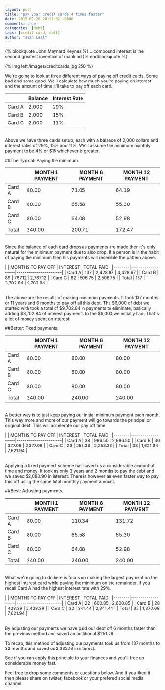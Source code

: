 ```yaml
---
layout: post
title: "pay your credit cards 4 times faster"
date: 2015-02-28 20:21:02 -0600
comments: true
categories: [debt]
tags: [credit card, debt]
author: "Juan Leal"
---
```


{% blockquote John Maynard Keynes %}
...compound interest is the second greatest invention of mankind 
{% endblockquote %}

{% img left /images/creditcards.jpg 250 %} 

We're going to look at three different
ways of paying off credit cards. Some bad and some good. 
We'll calculate how much you're 
paying on interest and the amount of time it'll take to pay off each card.



|        | Balance | Interest Rate |
|--------|---------|---------------|
| Card A | 2,000   |           29% |
| Card B | 2,000   |           15% |
| Card C | 2,000   |           11% |

<br/>  
Above we have three cards setup, each with a balance of 2,000 dollars and interest rates of 
29%, 15% and 11%. We'll assume the minimum monthly payment to be 4% or $15 whichever is
greater.

##The Typical: Paying the minimum.

|        | MONTH 1 PAYMENT | MONTH 6 PAYMENT | MONTH 12 PAYMENT |
|--------|-----------------|-----------------|------------------|
| Card A |           80.00 |           71.05 |            64.19 |
| Card B |           80.00 |           65.58 |            55.30 | 
| Card C |           80.00 |           64.08 |            52.98 | 
| Total  |          240.00 |          200.71 |           172.47 |

<br/> 
Since the balance of each card drops as payments are made then it's only natural
for the minimum payment due to also drop. If a person is in the habit of paying the 
minimum then his payments will resemble the pattern above. 


|        | MONTHS TO PAY OFF | INTEREST | TOTAL PAID |
|--------|-------------------|-----------------------|
| Card A |               137 | 2,428.97 |   4,428.97 |
| Card B |                89 |   767.12 |   2,767.12 |
| Card C |                82 |   506.75 |   2,506.75 | 
| Total  |               137 | 3,702.84 |   9,702.84 |       

<br/> 
The above are the results of making minimum payments. It took 137 months or 11 years and 6
months to pay off all this debt. The $6,000 of debt we started with took a total of
$9,702.84 in payments to eliminate; basically adding $3,702.84 of interest payments to the
$6,000 we initially had. That's a lot of money spent on interest.

##Better: Fixed payments.

|        | MONTH 1 PAYMENT | MONTH 6 PAYMENT | MONTH 12 PAYMENT |
|--------|-----------------|-----------------|------------------|
| Card A |           80.00 |           80.00 |            80.00 |
| Card B |           80.00 |           80.00 |            80.00 |
| Card C |           80.00 |           80.00 |            80.00 |
| Total  |          240.00 |          240.00 |           240.00 |

<br/> 
A better way is to just keep paying our initial minimum payment each month.
This way more and more of our payment will go towards the principal or original
debt. This will accelerate our pay off time.

|        | MONTHS TO PAY OFF | INTEREST | TOTAL PAID |
|--------|-------------------|-----------------------|
| Card A |                38 |   986.50 |   2,986.50 |
| Card B |                30 |   377.06 |   2,377.06 |
| Card C |                29 |   258.38 |   2,258.38 | 
| Total  |                38 | 1,621.94 |   7,621.94 | 

<br/> 
Applying a fixed payment scheme has saved us a considerable amount of time and money.
It took us only 3 years and 2 months to pay the debt and we saved $2,080.90 in interest. There
is however an even faster way to pay this off using the same total monthly payment amount.

##Best: Adjusting payments.

|        | MONTH 1 PAYMENT | MONTH 6 PAYMENT | MONTH 12 PAYMENT |
|--------|-----------------|-----------------|------------------|
| Card A |           80.00 |          110.34 |           131.72 |
| Card B |           80.00 |           65.58 |            55.30 | 
| Card C |           80.00 |           64.08 |            52.98 | 
| Total  |          240.00 |          240.00 |           240.00 |

<br/> 
What we're going to do here is focus on making the largest payment on the highest
interest card while paying the minimum on the remainder. If you recall Card A had the highest
interest rate with 29%.

|        | MONTHS TO PAY OFF | INTEREST | TOTAL PAID |
|--------|-------------------|-----------------------|
| Card A |                22 |   600.85 |   2,600.85 |
| Card B |                28 |   428.39 |   2,428.39 |
| Card C |                32 |   341.44 |   2,341.44 | 
| Total  |                32 | 1,370.68 |   7,621.94 | 

<br/> 
By adjusting our payments we have paid our debt off 6 months faster than the previous 
method and saved an additional $251.26.

To recap, this method of adjusting our payments took us from 137 months to 32 months and
saved us 2,332.16 in interest.

See if you can apply this principle to your finances and you'll free up considerable money
fast.

Feel free to drop some comments or questions below. And if you liked it then
please share on twitter, facebook or your prefered social media channel.
